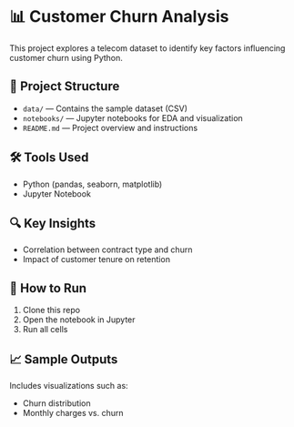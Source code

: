 
# 📊 Customer Churn Analysis

This project explores a telecom dataset to identify key factors influencing customer churn using Python.

## 📁 Project Structure
- `data/` — Contains the sample dataset (CSV)
- `notebooks/` — Jupyter notebooks for EDA and visualization
- `README.md` — Project overview and instructions

## 🛠️ Tools Used
- Python (pandas, seaborn, matplotlib)
- Jupyter Notebook

## 🔍 Key Insights
- Correlation between contract type and churn
- Impact of customer tenure on retention

## 🚀 How to Run
1. Clone this repo
2. Open the notebook in Jupyter
3. Run all cells

## 📈 Sample Outputs
Includes visualizations such as:
- Churn distribution
- Monthly charges vs. churn
